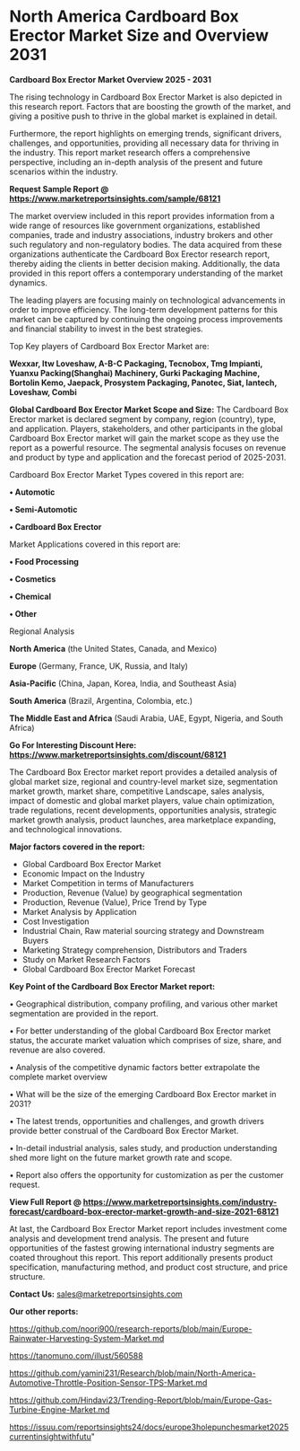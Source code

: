 # North America Cardboard Box Erector Market Size and Overview 2031

<Strong> Cardboard Box Erector Market Overview 2025 - 2031</strong>

The rising technology in Cardboard Box Erector Market is also depicted in this research report. Factors that are boosting the growth of the market, and giving a positive push to thrive in the global market is explained in detail.

Furthermore, the report highlights on emerging trends, significant drivers, challenges, and opportunities, providing all necessary data for thriving in the industry. This report market research offers a comprehensive perspective, including an in-depth analysis of the present and future scenarios within the industry.

<strong>Request Sample Report @ <a href=https://www.marketreportsinsights.com/sample/68121>https://www.marketreportsinsights.com/sample/68121</a></strong>

The market overview included in this report provides information from a wide range of resources like government organizations, established companies, trade and industry associations, industry brokers and other such regulatory and non-regulatory bodies. The data acquired from these organizations authenticate the Cardboard Box Erector research report, thereby aiding the clients in better decision making. Additionally, the data provided in this report offers a contemporary understanding of the market dynamics.

The leading players are focusing mainly on technological advancements in order to improve efficiency. The long-term development patterns for this market can be captured by continuing the ongoing process improvements and financial stability to invest in the best strategies.

Top Key players of Cardboard Box Erector Market are:

<strong>Wexxar, Itw Loveshaw, A-B-C Packaging, Tecnobox, Tmg Impianti, Yuanxu Packing(Shanghai) Machinery, Gurki Packaging Machine, Bortolin Kemo, Jaepack, Prosystem Packaging, Panotec, Siat, lantech, Loveshaw, Combi</strong>

<strong><b>Global Cardboard Box Erector Market Scope and Size:</b></strong>
The Cardboard Box Erector market is declared segment by company, region (country), type, and application. Players, stakeholders, and other participants in the global Cardboard Box Erector market will gain the market scope as they use the report as a powerful resource. The segmental analysis focuses on revenue and product by type and application and the forecast period of 2025-2031.

Cardboard Box Erector Market Types covered in this report are:

<strong>• Automotic

• Semi-Automotic

• Cardboard Box Erector</strong>

Market Applications covered in this report are:

<strong>• Food Processing

• Cosmetics

• Chemical

• Other</strong> 

Regional Analysis

<strong>North America</strong> (the United States, Canada, and Mexico)

<strong>Europe</strong> (Germany, France, UK, Russia, and Italy)

<strong>Asia-Pacific</strong> (China, Japan, Korea, India, and Southeast Asia)

<strong>South America</strong> (Brazil, Argentina, Colombia, etc.)

<strong>The Middle East and Africa</strong> (Saudi Arabia, UAE, Egypt, Nigeria, and South Africa)

<strong>Go For Interesting Discount Here: <a href=https://www.marketreportsinsights.com/discount/68121>https://www.marketreportsinsights.com/discount/68121</a></strong>

The Cardboard Box Erector market report provides a detailed analysis of global market size, regional and country-level market size, segmentation market growth, market share, competitive Landscape, sales analysis, impact of domestic and global market players, value chain optimization, trade regulations, recent developments, opportunities analysis, strategic market growth analysis, product launches, area marketplace expanding, and technological innovations.

<strong><b>Major factors covered in the report:</b></strong>
<ul>
  <li>Global Cardboard Box Erector Market </li>
  <li>Economic Impact on the Industry</li>
  <li>Market Competition in terms of Manufacturers</li>
  <li>Production, Revenue (Value) by geographical segmentation</li>
  <li>Production, Revenue (Value), Price Trend by Type</li>
  <li>Market Analysis by Application</li>
  <li>Cost Investigation</li>
  <li>Industrial Chain, Raw material sourcing strategy and Downstream Buyers</li>
  <li>Marketing Strategy comprehension, Distributors and Traders</li>
  <li>Study on Market Research Factors</li>
  <li>Global Cardboard Box Erector Market Forecast</li>
</ul>

<strong><b>Key Point of the Cardboard Box Erector Market report:</b></strong>

• Geographical distribution, company profiling, and various other market segmentation are provided in the report.

• For better understanding of the global Cardboard Box Erector market status, the accurate market valuation which comprises of size, share, and revenue are also covered.

• Analysis of the competitive dynamic factors better extrapolate the complete market overview

• What will be the size of the emerging Cardboard Box Erector market in 2031?

• The latest trends, opportunities and challenges, and growth drivers provide better construal of the Cardboard Box Erector Market.

• In-detail industrial analysis, sales study, and production understanding shed more light on the future market growth rate and scope.

• Report also offers the opportunity for customization as per the customer request.

<strong><b>View Full Report @ <a href=https://www.marketreportsinsights.com/industry-forecast/cardboard-box-erector-market-growth-and-size-2021-68121>https://www.marketreportsinsights.com/industry-forecast/cardboard-box-erector-market-growth-and-size-2021-68121</a></b></strong>


At last, the Cardboard Box Erector Market report includes investment come analysis and development trend analysis. The present and future opportunities of the fastest growing international industry segments are coated throughout this report. This report additionally presents product specification, manufacturing method, and product cost structure, and price structure.

<strong>Contact Us:</strong>
sales@marketreportsinsights.com

<strong>Our other reports:</strong>

<a href=https://github.com/noori900/research-reports/blob/main/Europe-Rainwater-Harvesting-System-Market.md>https://github.com/noori900/research-reports/blob/main/Europe-Rainwater-Harvesting-System-Market.md</a>

<a href=https://tanomuno.com/illust/560588>https://tanomuno.com/illust/560588</a>

<a href=https://github.com/yamini231/Research/blob/main/North-America-Automotive-Throttle-Position-Sensor-TPS-Market.md>https://github.com/yamini231/Research/blob/main/North-America-Automotive-Throttle-Position-Sensor-TPS-Market.md</a>

<a href=https://github.com/Hindavi23/Trending-Report/blob/main/Europe-Gas-Turbine-Engine-Market.md>https://github.com/Hindavi23/Trending-Report/blob/main/Europe-Gas-Turbine-Engine-Market.md</a>

<a href=https://issuu.com/reportsinsights24/docs/europe3holepunchesmarket2025currentinsightwithfutu>https://issuu.com/reportsinsights24/docs/europe3holepunchesmarket2025currentinsightwithfutu</a>"
